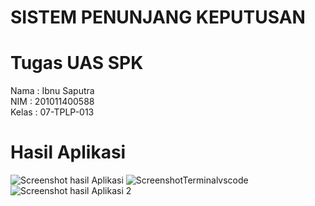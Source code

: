 # SISTEM PENUNJANG KEPUTUSAN
# Tugas UAS SPK
Nama : Ibnu Saputra <br>
NIM : 201011400588 <br>
Kelas : 07-TPLP-013 <br>

# Hasil Aplikasi 
![Screenshot hasil Aplikasi](https://github.com/ibnuholidai/spk/assets/59520807/b1644cee-5982-4d0d-911d-3f59d1ab8799)
![ScreenshotTerminalvscode](https://github.com/ibnuholidai/spk/assets/59520807/8b97aa80-cb08-400e-9801-74231002ef52)
![Screenshot hasil Aplikasi 2](https://github.com/ibnuholidai/spk/assets/59520807/f65076ec-1931-4781-9c37-2481cf8c0c71)
